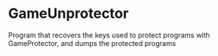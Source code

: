 # GameUnprotector
Program that recovers the keys used to protect programs with GameProtector, and dumps the protected programs
